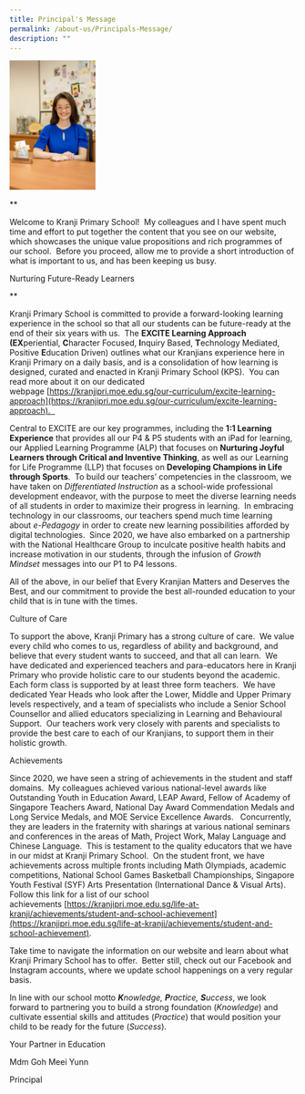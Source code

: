 ```yaml
---
title: Principal's Message
permalink: /about-us/Principals-Message/
description: ""
---
```

<img style="width:30%;height:50%" src="/images/About%20Us/Principal's%20Message/P1.jpg">

**

Welcome to Kranji Primary School!  My colleagues and I have spent much time and effort to put together the content that you see on our website, which showcases the unique value propositions and rich programmes of our school.  Before you proceed, allow me to provide a short introduction of what is important to us, and has been keeping us busy.

  

  

Nurturing Future-Ready Learners

**

Kranji Primary School is committed to provide a forward-looking learning experience in the school so that all our students can be future-ready at the end of their six years with us.  The **EXCITE Learning Approach (EX**periential, **C**haracter Focused, **I**nquiry Based, **T**echnology Mediated, Positive **E**ducation Driven) outlines what our Kranjians experience here in Kranji Primary on a daily basis, and is a consolidation of how learning is designed, curated and enacted in Kranji Primary School (KPS).  You can read more about it on our dedicated webpage [https://kranjipri.moe.edu.sg/our-curriculum/excite-learning-approach](https://kranjipri.moe.edu.sg/our-curriculum/excite-learning-approach).  

  

Central to EXCITE are our key programmes, including the **1:1 Learning Experience** that provides all our P4 & P5 students with an iPad for learning, our Applied Learning Programme (ALP) that focuses on **Nurturing Joyful Learners through Critical and Inventive Thinking**, as well as our Learning for Life Programme (LLP) that focuses on **Developing Champions in Life through Sports**.  To build our teachers’ competencies in the classroom, we have taken on _Differentiated Instruction_ as a school-wide professional development endeavor, with the purpose to meet the diverse learning needs of all students in order to maximize their progress in learning.  In embracing technology in our classrooms, our teachers spend much time learning about _e-Pedagogy_ in order to create new learning possibilities afforded by digital technologies.  Since 2020, we have also embarked on a partnership with the National Healthcare Group to inculcate positive health habits and increase motivation in our students, through the infusion of _Growth Mindset_ messages into our P1 to P4 lessons.

All of the above, in our belief that Every Kranjian Matters and Deserves the Best, and our commitment to provide the best all-rounded education to your child that is in tune with the times. 

  

Culture of Care

To support the above, Kranji Primary has a strong culture of care.  We value every child who comes to us, regardless of ability and background, and believe that every student wants to succeed, and that all can learn.  We have dedicated and experienced teachers and para-educators here in Kranji Primary who provide holistic care to our students beyond the academic.  Each form class is supported by at least three form teachers.  We have dedicated Year Heads who look after the Lower, Middle and Upper Primary levels respectively, and a team of specialists who include a Senior School Counsellor and allied educators specializing in Learning and Behavioural Support.  Our teachers work very closely with parents and specialists to provide the best care to each of our Kranjians, to support them in their holistic growth.

  

Achievements

Since 2020, we have seen a string of achievements in the student and staff domains.  My colleagues achieved various national-level awards like Outstanding Youth in Education Award, LEAP Award, Fellow of Academy of Singapore Teachers Award, National Day Award Commendation Medals and Long Service Medals, and MOE Service Excellence Awards.   Concurrently, they are leaders in the fraternity with sharings at various national seminars and conferences in the areas of Math, Project Work, Malay Language and Chinese Language.  This is testament to the quality educators that we have in our midst at Kranji Primary School.  On the student front, we have achievements across multiple fronts including Math Olympiads, academic competitions, National School Games Basketball Championships, Singapore Youth Festival (SYF) Arts Presentation (International Dance & Visual Arts).  Follow this link for a list of our school achievements [https://kranjipri.moe.edu.sg/life-at-kranji/achievements/student-and-school-achievement](https://kranjipri.moe.edu.sg/life-at-kranji/achievements/student-and-school-achievement).

Take time to navigate the information on our website and learn about what Kranji Primary School has to offer.  Better still, check out our Facebook and Instagram accounts, where we update school happenings on a very regular basis.

In line with our school motto **_K_**_nowledge, **P**ractice, **S**uccess_, we look forward to partnering you to build a strong foundation (_Knowledge_) and cultivate essential skills and attitudes (_Practice_) that would position your child to be ready for the future (_Success_).

  

Your Partner in Education  

Mdm Goh Meei Yunn  

Principal